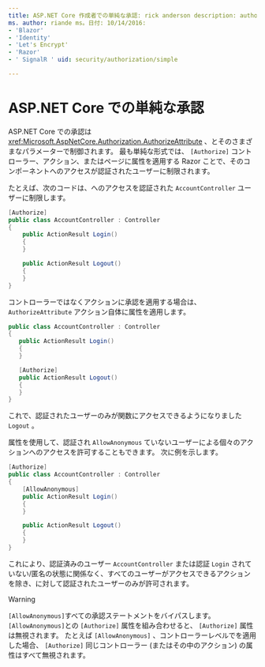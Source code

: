 ```yaml
---
title: ASP.NET Core 作成者での単純な承認: rick anderson description: authorization 属性を使用して、ASP.NET Core コントローラーとアクションへのアクセスを制限する方法について説明します。
ms. author: riande ms。日付: 10/14/2016:
- 'Blazor'
- 'Identity'
- 'Let's Encrypt'
- 'Razor'
- ' SignalR ' uid: security/authorization/simple

---
```

# <a name="simple-authorization-in-aspnet-core"></a>ASP.NET Core での単純な承認

<a name="security-authorization-simple"></a>

ASP.NET Core での承認は <xref:Microsoft.AspNetCore.Authorization.AuthorizeAttribute> 、とそのさまざまなパラメーターで制御されます。 最も単純な形式では、 `[Authorize]` コントローラー、アクション、またはページに属性を適用する Razor ことで、そのコンポーネントへのアクセスが認証されたユーザーに制限されます。

たとえば、次のコードは、へのアクセスを認証された `AccountController` ユーザーに制限します。

```csharp
[Authorize]
public class AccountController : Controller
{
    public ActionResult Login()
    {
    }

    public ActionResult Logout()
    {
    }
}
```

コントローラーではなくアクションに承認を適用する場合は、 `AuthorizeAttribute` アクション自体に属性を適用します。

```csharp
public class AccountController : Controller
{
   public ActionResult Login()
   {
   }

   [Authorize]
   public ActionResult Logout()
   {
   }
}
```

これで、認証されたユーザーのみが関数にアクセスできるようになりました `Logout` 。

属性を使用して、認証され `AllowAnonymous` ていないユーザーによる個々のアクションへのアクセスを許可することもできます。 次に例を示します。

```csharp
[Authorize]
public class AccountController : Controller
{
    [AllowAnonymous]
    public ActionResult Login()
    {
    }

    public ActionResult Logout()
    {
    }
}
```

これにより、認証済みのユーザー `AccountController` または認証 `Login` されていない/匿名の状態に関係なく、すべてのユーザーがアクセスできるアクションを除き、に対して認証されたユーザーのみが許可されます。

> [!WARNING]
> `[AllowAnonymous]`すべての承認ステートメントをバイパスします。 `[AllowAnonymous]`との `[Authorize]` 属性を組み合わせると、 `[Authorize]` 属性は無視されます。 たとえば `[AllowAnonymous]` 、コントローラーレベルでを適用した場合、 `[Authorize]` 同じコントローラー (またはその中のアクション) の属性はすべて無視されます。
